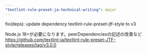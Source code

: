 ```yaml
---
"textlint-rule-preset-ja-technical-writing": major
---
```


fix(deps): update dependency textlint-rule-preset-jtf-style to v3

Node.js 18+が必要になります。peerDependenciesの記述の改善など
https://github.com/textlint-ja/textlint-rule-preset-JTF-style/releases/tag/v3.0.0
